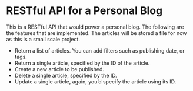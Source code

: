 # RESTful API for a Personal Blog

This is a RESTful API that would power a personal blog. 
The following are the features that are implemented. 
The articles will be stored a file for now as this is a small scale project.
- Return a list of articles. You can add filters such as publishing date, or tags.
- Return a single article, specified by the ID of the article.
- Create a new article to be published.
- Delete a single article, specified by the ID.
- Update a single article, again, you’d specify the article using its ID.
